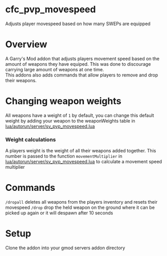 # cfc_pvp_movespeed
Adjusts player movespeed based on how many SWEPs are equipped

# Overview 
A Garry's Mod addon that adjusts players movement speed based on the amount of weapons they have equiped. This was done to discourage carrying large amount of weapons at one time.  
This addons also adds commands that allow players to remove and drop their weapons.

# Changing weapon weights 
All weapons have a weight of `1` by default, you can change this default weight by adding your weapon to the weaponWeights table
in [lua/autorun/server/sv_pvp_movespeed.lua](https://github.com/CFC-Servers/cfc_pvp_movespeed/blob/master/lua/autorun/server/sv_pvp_movespeed.lua)


### Weight calculations
A players weight is the weight of all their weapons added together. This number is passed to the function `movementMultiplier`  in 
[lua/autorun/server/sv_pvp_movespeed.lua](https://github.com/CFC-Servers/cfc_pvp_movespeed/blob/master/lua/autorun/server/sv_pvp_movespeed.lua) 
to calculate a movement speed multiplier

# Commands
`/dropall` deletes all weapons from the players inventory and resets their movespeed
`/drop` drop the held weapon on the ground where it can be picked up again or it will despawn after 10 seconds

# Setup
Clone the addon into your gmod servers addon directory 
